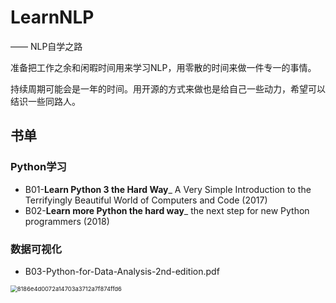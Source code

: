 # LearnNLP
—— NLP自学之路

准备把工作之余和闲暇时间用来学习NLP，用零散的时间来做一件专一的事情。

持续周期可能会是一年的时间。用开源的方式来做也是给自己一些动力，希望可以结识一些同路人。

## 书单

### Python学习

- B01-**Learn Python 3 the Hard Way**_ A Very Simple Introduction to the Terrifyingly Beautiful World of Computers and Code (2017)
- B02-**Learn more Python the hard way**_ the next step for new Python programmers (2018)

### 数据可视化

- B03-Python-for-Data-Analysis-2nd-edition.pdf




<img src="https://img.juzuq.com/20200919-133931-350.png" alt="8186e4d0072a14703a3712a7f874ffd6" style="zoom:67%;" />